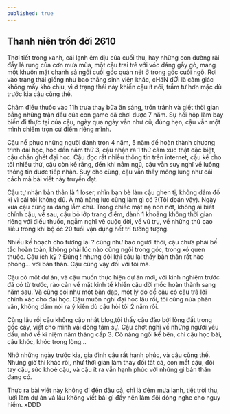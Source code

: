 ```yaml
---
published: true
---
```


## Thanh niên trốn đời 2610

Thời tiết trong xanh, cái lạnh êm dịu của cuối thu, hay những con đường rải đầy lá rụng của cơn mưa mùa, một cậu trai trẻ với vóc dáng gầy gò, mang một khuôn mặt chanh sả ngồi cuối góc quán nét ở trong góc cuối ngõ. Rơi vào trạng thái giống như bao thằng sinh viên khác, cHáN đỜi là cảm giác không mấy khó chịu, vì ở trạng thái này khiến cậu ít nói, trầm tư hơn mặc dù trước kia cậu cũng thế.

Châm điếu thuốc vào 11h trưa thay bữa ăn sáng, trốn tránh và giết thời gian bằng những trận đấu của con game đã chơi được 7 năm. Sự hồi hộp làm bay biến đi thực tại của cậu, ngày qua ngày vẫn như cũ, đúng hẹn, cậu vẫn một mình chiếm trọn cứ điểm riêng mình.

Cậu nể phục những người dành trọn 4 năm, 5 năm để hoàn thành chương trình đại học, học đến năm thứ 3, cậu nhận ra 1 thứ cảm xúc thật đặc biệt, cậu chán ghét đại học. Cậu đọc rất nhiều thông tin trên internet, cậu kể cho tôi nhiều thứ, cậu còn kể rằng, đến khi nằm ngủ, cậu vẫn suy nghĩ về luồng thông tin được tiếp nhận. Suy cho cùng, cậu vẫn thấy mông lung như cái cách mà bài viết này truyền đạt.

Cậu tự nhận bản thân là 1 loser, nhìn bạn bè làm cậu ghen tị, không dám đố kị vì cái tôi không đủ. À mà năng lực cũng làm gì có ?(Tôi đoán vậy). Ngày xưa cậu cũng ra dáng lắm chứ. Trong chiếc mặt nạ non nớt, không ai biết chính cậu, về sau, cậu bỏ lớp trang điểm, dành 1 khoảng không thời gian riêng với điếu thuốc, ngẫm nghĩ về cuộc đời, về vũ trụ, về những thứ cao siêu trong khi bộ óc 20 tuổi vận dụng hết trí tưởng tượng.

Nhiều kế hoạch cho tương lai ? cũng như bao người thôi, cậu chưa phải bế tắc hoàn toàn, không phải lúc nào cũng ngồi trong góc, trong xó quen thuộc. Cậu ích kỷ ? Đúng ! nhưng đôi khi cậu lại thấy bản thân rất hào phóng... với bản thân. Cậu cũng vậy đối với tôi mà.

Cậu có một dự án, và cậu muốn thực hiện dự án mới, với kinh nghiệm trước đã có từ trước, rào cản về mặt kinh tế khiến cậu dời mốc hoàn thành sang năm sau. Và cũng coi như một bàn đạp, một lý do để cậu có câu trả lời chính xác cho đại học. Cậu muốn nghỉ đại học lâu rồi, tôi cũng nửa phân vân, không dám nói ra ý kiến dù cậu hỏi tôi 2 năm rồi.

Cũng lâu rồi cậu không cập nhật blog,tôi thấy cậu đào bới lòng đất trong gốc cây, viết cho mình vài dòng tâm sự. Cậu chợt nghĩ về những người yêu dấu, nhớ về kỉ niệm năm tháng cấp 3. Cô nàng ngồi kế bên, chỉ cậu học bài, cậu khóc, khóc trong lòng...

Nhớ những ngày trước kia, gia đình cậu rất hạnh phúc, và cậu cũng thế. Nhưng giờ thì khác rồi, như thời gian làm thay đổi tất cả, con mắt cậu, đôi tay cậu, sức khoẻ cậu, và cậu ít ra vẫn hạnh phúc với những gì bản thân đang có.

Thực ra bài viết này không đi đến đâu cả, chỉ là đêm mưa lạnh, tiết trời thu, lười làm dự án và lâu không viết bài gì đấy nên làm đôi dòng nghe cho nguy hiểm. xDDD
